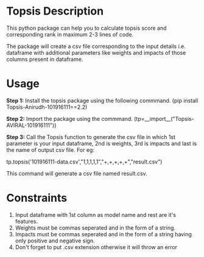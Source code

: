 
# Topsis Description

This python package can help you to calculate topsis score and corresponding rank in maximum 2-3 lines of code.

The package will create a csv file corresponding to the input details i.e. dataframe with additional parameters like weights and impacts of those columns present in dataframe.

# Usage

__Step 1:__ Install the topsis package using the following commmand. (pip install Topsis-Anirudh-101916111==2.2)

__Step 2:__ Import the package using the commmand. (tp=\_\_import__("Topsis-AVIRAL-101916111"))

__Step 3:__ Call the Topsis function to generate the csv file in which 1st parameter is your input dataframe, 2nd is weights, 3rd is impacts and last is the name of output csv file. For eg:

tp.topsis('101916111-data.csv',"1,1,1,1,1","+,+,+,+,+","result.csv")

This command will generate a csv file named result.csv.

# Constraints
1) Input dataframe with 1st column as model name and rest are it's features.
2) Weights must be commas seperated and in the form of a string.
3) Impacts must be commas seperated and in the form of a string having only positive and negative sign.
4) Don't forget to put .csv extension otherwise it will throw an error